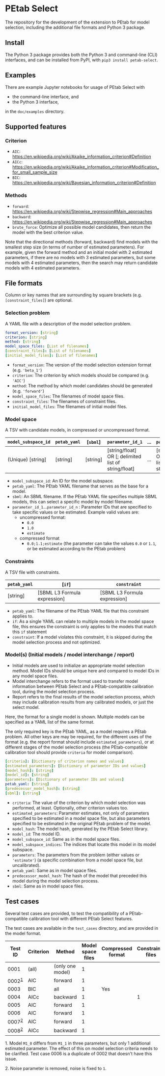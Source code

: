 # PEtab Select
The repository for the development of the extension to PEtab for model selection, including the additional file formats and Python 3 package.

## Install
The Python 3 package provides both the Python 3 and command-line (CLI) interfaces, and can be installed from PyPI, with `pip3 install petab-select`.

## Examples
There are example Jupyter notebooks for usage of PEtab Select with
- the command-line interface, and
- the Python 3 interface,

in the `doc/examples` directory.

## Supported features
### Criterion
- `AIC`: https://en.wikipedia.org/wiki/Akaike_information_criterion#Definition
- `AICc`: https://en.wikipedia.org/wiki/Akaike_information_criterion#Modification_for_small_sample_size
- `BIC`: https://en.wikipedia.org/wiki/Bayesian_information_criterion#Definition

### Methods
- `forward`: https://en.wikipedia.org/wiki/Stepwise_regression#Main_approaches
- `backward`: https://en.wikipedia.org/wiki/Stepwise_regression#Main_approaches
- `brute_force`: Optimize all possible model candidates, then return the model with the best criterion value.

Note that the directional methods (forward, backward) find models with the smallest step size (in terms of number of estimated parameters). For example, given the forward method and an initial model with 2 estimated parameters, if there are no models with 3 estimated parameters, but some models with 4 estimated parameters, then the search may return candidate models with 4 estimated parameters.

## File formats
Column or key names that are surrounding by square brackets (e.g. `[constraint_files]`) are optional.
### Selection problem
A YAML file with a description of the model selection problem.
```yaml
format_version: [string]
criterion: [string]
method: [string]
model_space_files: [List of filenames]
[constraint_files]: [List of filenames]
[initial_model_files]: [List of filenames]
```

- `format_version`: The version of the model selection extension format (e.g. `'beta_1'`)
- `criterion`: The criterion by which models should be compared (e.g. `'AIC'`)
- `method`: The method by which model candidates should be generated (e.g. `'forward'`)
- `model_space_files`: The filenames of model space files.
- `constraint_files`: The filenames of constraint files.
- `initial_model_files`: The filenames of initial model files.

### Model space
A TSV with candidate models, in compressed or uncompressed format.

| `model_subspace_id`  | `petab_yaml`     | [`sbml`]   | `parameter_id_1`                                       | ... | `parameter_id_n`                                       |
|----------------------|------------------|------------|--------------------------------------------------------|-----|--------------------------------------------------------|
| (Unique) [string]    | [string]         | [string]   | [string/float] OR [; delimited list of string/float]   | ... | [string/float] OR [; delimited list of string/float]   |

- `model_subspace_id`: An ID for the model subspace.
- `petab_yaml`: The PEtab YAML filename that serves as the base for a model.
- `sbml`: An SBML filename. If the PEtab YAML file specifies multiple SBML models, this can select a specific model by model filename.
- `parameter_id_1`...`parameter_id_n` : Parameter IDs that are specified to take specific values or be estimated. Example valid values are:
  - uncompressed format:
    - `0.0`
    - `1.0`
    - `estimate`
  - compressed format
    - `0.0;1.1;estimate` (the parameter can take the values `0.0` or `1.1`, or be estimated according to the PEtab problem)

### Constraints
A TSV file with constraints.

| `petab_yaml`     | [`if`]                                    | `constraint`                   |
|------------------|-------------------------------------------|--------------------------------|
| [string]         | [SBML L3 Formula expression]              | [SBML L3 Formula expression]   |

- `petab_yaml`: The filename of the PEtab YAML file that this constraint applies to.
- `if`: As a single YAML can relate to multiple models in the model space file, this ensures the constraint is only applies to the models that match this `if` statement
- `constraint`: If a model violates this constraint, it is skipped during the model selection process and not optimized.

### Model(s) (Initial models / model interchange / report)
- Initial models are used to initialize an appropriate model selection method. Model IDs should be unique here and compared to model IDs in any model space files.
- Model interchange refers to the format used to transfer model information between PEtab Select and a PEtab-compatible calibration tool, during the model selection process.
- Report refers to the final results of the model selection process, which may include calibration results from any calibrated models, or just the select model.

Here, the format for a single model is shown. Multiple models can be specified as a YAML list of the same format.

The only required key is the PEtab YAML, as a model requires a PEtab problem. All other keys are may be required, for the different uses of the format (e.g. the report format should include `estimated_parameters`), or at different stages of the model selection process (the PEtab-compatible calibration tool should provide `criteria` for model comparison).

```yaml
[criteria]: [Dictionary of criterion names and values]
[estimated_parameters]: [Dictionary of parameter IDs and values]
[model_hash]: [string]
[model_id]: [string]
[parameters]: [Dictionary of parameter IDs and values]
petab_yaml: [string]
[predecessor_model_hash]: [string]
[sbml]: [string]
```

- `criteria`: The value of the criterion by which model selection was performed, at least. Optionally, other criterion values too.
- `estimated_parameters`: Parameter estimates, not only of parameters specified to be estimated in a model space file, but also parameters specified to be estimated in the original PEtab problem of the model.
- `model_hash`: The model hash, generated by the PEtab Select library.
- `model_id`: The model ID.
- `model_subspace_id`: Same as in the model space files.
- `model_subspace_indices`: The indices that locate this model in its model subspace.
- `parameters`: The parameters from the problem (either values or `'estimate'`) (a specific combination from a model space file, but uncalibrated).
- `petab_yaml`: Same as in model space files.
- `predecessor_model_hash`: The hash of the model that preceded this model during the model selection process.
- `sbml`: Same as in model space files.

## Test cases
Several test cases are provided, to test the compatibility of a PEtab-compatible calibration tool with different PEtab Select features.

The test cases are available in the `test_cases` directory, and are provided in the model format.

| Test ID | Criterion | Method             | Model space files | Compressed format | Constraints files | Initial models files |
|---------|-----------| -------------------|-------------------|-------------------|-------------------|----------------------|
| 0001    | (all)     | (only one model)   | 1                 |                   |                   |                      |
| 0002<sup>[1](#test_case_0002)</sup>    | AIC       | forward            | 1                 |                   |                   |                      |
| 0003    | BIC       | all                | 1                 | Yes               |                   |                      |
| 0004    | AICc      | backward           | 1                 |                   | 1                 |                      |
| 0005    | AIC       | forward            | 1                 |                   |                   | 1                    |
| 0006    | AIC       | forward            | 1                 |                   |                   |                      |
| 0007<sup>[2](#test_case_0007_and_0008)</sup>    | AIC       | forward            | 1                 |                   |                   |                      |
| 0008<sup>[2](#test_case_0007_and_0008)</sup>    | AICc       | backward            | 1                 |                   |                   |                      |

<a name="test_case_0002">1</a>. Model `M1_0` differs from `M1_1` in three parameters, but only 1 additional estimated parameter. The effect of this on model selection criteria needs to be clarified. Test case 0006 is a duplicate of 0002 that doesn't have this issue.

<a name="test_case_0007_and_0008">2</a>. Noise parameter is removed, noise is fixed to `1`.
